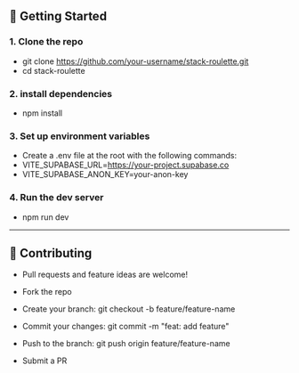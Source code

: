 ## 🚀 Getting Started

### 1. Clone the repo

- git clone https://github.com/your-username/stack-roulette.git
- cd stack-roulette

### 2. install dependencies
- npm install

### 3. Set up environment variables
- Create a .env file at the root with the following commands:
- VITE_SUPABASE_URL=https://your-project.supabase.co
- VITE_SUPABASE_ANON_KEY=your-anon-key

### 4. Run the dev server
- npm run dev

---


## 🤝 Contributing
 - Pull requests and feature ideas are welcome!

 - Fork the repo

 - Create your branch: git checkout -b feature/feature-name

 - Commit your changes: git commit -m "feat: add feature"

 - Push to the branch: git push origin feature/feature-name

 - Submit a PR
